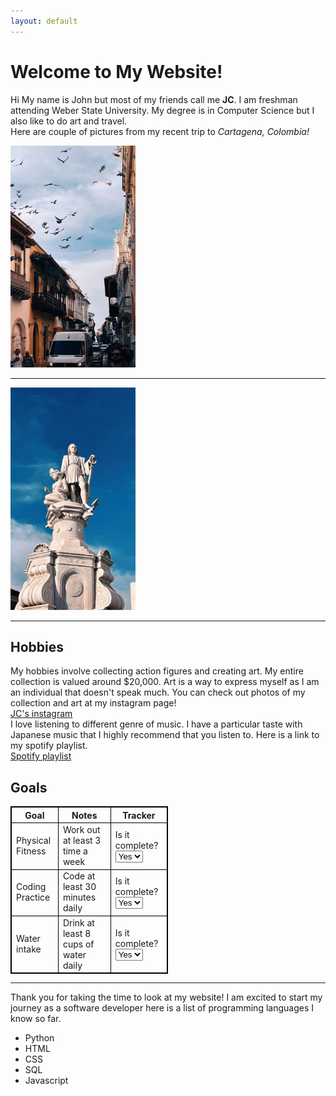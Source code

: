 ```yaml
---
layout: default
---
```

# Welcome to My Website!
Hi My name is John but most of my friends call me <strong>JC</strong>. I am freshman attending Weber State University. My degree is in Computer Science but I also like to do art and travel.<br>
Here are couple of pictures from my recent trip to <em>Cartagena, Colombia!</em> <br>

<img src="assets/images/colombia1.JPG" alt = "first photo of colombia" width = 200px>

* * *
<img src="assets/images/colombia2.JPG" alt = "first photo of colombia" width = 200px>

* * *

## Hobbies
My hobbies involve collecting action figures and creating art. My entire collection is valued around $20,000. Art is a way to express myself as I am an individual that doesn't speak much. You can check out photos of my collection and art at my instagram page! <br>
[JC's instagram](https://www.instagram.com/_crazyjc/)<br>
I love listening to different genre of music. I have a particular taste with Japanese music that I highly recommend that you listen to. Here is a link to my spotify playlist.<br>
[Spotify playlist](https://open.spotify.com/playlist/4CXUvJWg0ubdXC2MsaDM41?si=f83641d6938249a9)
## Goals

<style>
table {
    border-collapse: collapse; 
    width: 50%;
}
table, th, td {
    border: 1px solid black; 
}
</style>
<table>
<tr>
<th>Goal</th>
<th>Notes</th>
<th>Tracker</th>
</tr>
<tr>
<td>Physical Fitness</td>
<td>Work out at least 3 time a week</td>
<td>
<label for = "goal">Is it complete?</label><select name="up to date" id="update">
<option value="yes">Yes</option>
<option value = "no">No</option> 
</select>
</tr>
<tr>
<td>Coding Practice</td>
<td>Code at least 30 minutes daily</td>
<td>
<label for = "goal">Is it complete?</label><select name="up to date" id="update">
<option value="yes">Yes</option>
<option value = "no">No</option> 
</select>
<tr>
<td>Water intake</td>
<td>Drink at least 8 cups of water daily</td>
<td><label for = "goal">Is it complete?</label><select name="up to date" id="update">
<option value="yes">Yes</option>
<option value = "no">No</option> 
</select>
</table>

* * *

Thank you for taking the time to look at my website! I am excited to start my journey as a software developer here is a list of programming languages I know so far.
<ul>
<li>Python</li>
<li>HTML</li>
<li>CSS</li>
<li>SQL</li>
<li>Javascript</li>